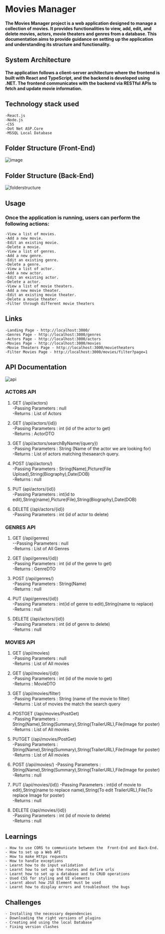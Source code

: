 # 		Movies Manager 
####	The Movies Manager project is a web application designed to manage a collection of movies. It provides functionalities to view, add, edit, and delete movies, actors, movie theaters and genres from a database. This documentation aims to provide guidance on setting up the application and understanding its structure and functionality.
##   System Architecture

#### The application follows a client-server architecture where the frontend is built with React and TypeScript, and the backend is developed using .NET. The frontend communicates with the backend via RESTful APIs to fetch and update movie information.

##   Technology stack used
	-React.js
	-Node.js
	-CSS
	-Dot Net ASP.Core
	-MSSQL Local Database

##   Folder Structure (Front-End)

![image](https://github.com/hitaishmd/training/assets/160744753/ce19a1f7-06b0-453e-ae21-7834a548268a)


##  Folder Structure (Back-End)
 ![folderstructure](https://github.com/hitaishmd/training/assets/160744753/0aac0011-8a26-4165-a738-5e10d37a420e)


##  Usage
###    Once the application is running, users can perform the following actions:
	-View a list of movies.
	-Add a new movie.
	-Edit an existing movie.
	-Delete a movie.
	-View a list of genres.
	-Add a new genre.
	-Edit an existing genre.
	-Delete a genre.
	-View a list of actor.
	-Add a new actor.
	-Edit an existing actor.
	-Delete a actor.
	-View a list of movie theaters.
	-Add a new movie theater.
	-Edit an existing movie theater.
	-Delete a movie theater.
	-Filter through different movie theaters

##  Links
	-Landing Page - http://localhost:3000/
	-Genres Page - http://localhost:3000/genres
	-Actors Page - http://localhost:3000/actors
	-Movies Page - http://localhost:3000/movies
	-Movie Theaters Page - http://localhost:3000/movietheaters
	-Filter Movies Page - http://localhost:3000/movies/filter?page=1
 ## API Documentation
![api](https://github.com/hitaishmd/training/assets/160744753/e4340578-c9ba-46a9-8493-e1504ba4209d)
### ACTORS API

1) GET  (/api/actors)      
	-Passing Parameters : null    
	-Returns : List of Actors

3) GET  (/api/actors/{id})    
	-Passing Parameters : int (id of the actor to get)    
	-Returns : ActorDTO     

4) GET  (/api/actors/searchByName/{query})    
	-Passing Parameters : String (Name of the actor we are looking for)    
	-Returns : List of actors matching thesaearch query.    

5) POST (/api/actors/)    
	-Passing Parameters : String(Name),Picture(File Upload),String(Biography),Date(DOB)  
	-Returns : null  

6) PUT  (api/actors/{id})    
	-Passing Parameters : int(id to edit),String(name),Picture(File),String(Biography),Date(DOB)  

7) DELETE (/api/actors/{id})    
	-Passing Parameters : int (id of actor to delete)    

 ### GENRES API

1) GET  (/api/genres)  
   --Passing Parameters : null  
	-Returns : List of All Genres  

3) GET  (/api/genres/{id})  
	-Passing Parameters : int (id of the genre to get)  
	-Returns : GenreDTO   

4) POST (/api/genres/)  
	-Passing Parameters : String(Name)  
	-Returns : null  

5) PUT  (/api/genres/{id})  
	-Passing Parameters : int(id of genre to edit),String(name to replace)  
	-Returns : null  

6) DELETE (/api/actors/{id})  
	-Passing Parameters : int (id of genre to delete)  
	-Returns : null  

 ### MOVIES API

1) GET  (/api/movies)  
	-Passing Parameters : null  
	-Returns : List of All movies  

2) GET  (/api/movies/{id})  
	-Passing Parameters : int (id of the movie to get)  
	-Returns : MovieDTO   

3) GET  (/api/movies/filter)  
	-Passing Parameters : String (name of the movie to filter)  
	-Returns : List of movies the match the search query   

4) POSTGET  (/api/movies/PostGet)  
	-Passing Parameters : String(Name),String(Summary),String(TrailerURL),File(Image for poster)  
	-Returns : List of All movies  

5) PUTGET  (/api/movies/PostGet)  
	-Passing Parameters : String(Name),String(Summary),String(TrailerURL),File(Image for poster)  
	-Returns : List of All movies  

6) POST (/api/movies/)
	-Passing Parameters : String(Name),String(Summary),String(TrailerURL),File(Image for poster)  
	-Returns : null  

7) PUT  (/api/movies/{id})
	-Passing Parameters : int(id of movie to edit),String(name to replace name),String(To edit TrailerURL),File(To replace Image for poster)  
	-Returns : null  

8) DELETE (/api/movies/{id})  
	-Passing Parameters : int (id of movie to delete)  
	-Returns : null  

##  Learnings
	- How to use CORS to communicate between the  Front-End and Back-End.  
	- How to set up a Web API
	- How to make Https requests
	- How to handle exceptions
	- Learnt how to do input validation
	- Learnt how to set up the routes and defire urls
	- Learnt how to set up a database and to CRUD operations
	- Used CSS for styling and UI elements
	- Learnt about how JSX Element must be used
	- Learnt how to display errors and troubleshoot the bugs
 
 ##   Challenges
 	- Installing the necessary dependencies
  	- Downloading the right versions of plugins
   	- Creating and using the local Database
	- Fixing version clashes
     
